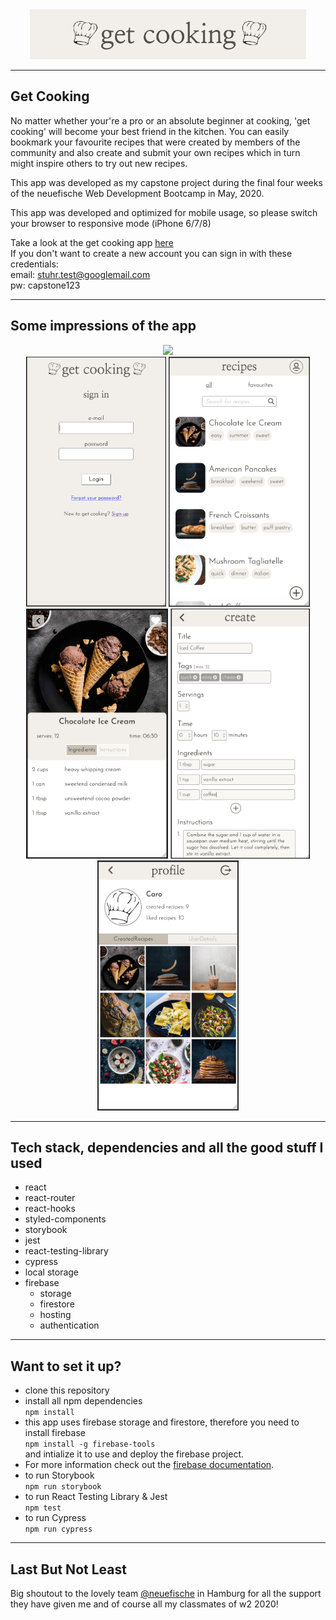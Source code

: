 <div align="center">
  <img src="images/../src/images/get_cooking.png"
     height="80px"/>
</div>

---

## Get Cooking

No matter whether your're a pro or an absolute beginner at cooking, 'get cooking' will become your best friend in the kitchen. You can easily bookmark your favourite recipes that were created by members of the community and also create and submit your own recipes which in turn might inspire others to try out new recipes.

This app was developed as my capstone project during the final four weeks of the neuefische Web Development Bootcamp in May, 2020.

This app was developed and optimized for mobile usage, so please switch your browser to responsive mode (iPhone 6/7/8)

Take a look at the get cooking app [here](https://get-cooking.web.app/)   
If you don't want to create a new account you can sign in with these credentials:   
email: stuhr.test@googlemail.com   
pw: capstone123

---

## Some impressions of the app

<div align="center">
  <img src="images/../src/images/get-cooking_gif.gif"
     height="400px"/>
</div>
<div align="center">
  <img src="images/../src/images/get-cooking_login.png"
     height="400px"/>
  <img src="images/../src/images/get-cooking_overview.png"
     height="400px"/>
</div>
<div align="center">     
  <img src="images/../src/images/get-cooking_details.png"
     height="400px"/>
  <img src="images/../src/images/get-cooking_create.png"
     height="400px"/>
  <img src="images/../src/images/get-cooking_profile.png"
     height="400px"/>
</div>

---

## Tech stack, dependencies and all the good stuff I used
- react
- react-router
- react-hooks
- styled-components
- storybook
- jest
- react-testing-library
- cypress
- local storage
- firebase
  - storage
  - firestore
  - hosting
  - authentication

---

## Want to set it up?
- clone this repository
- install all npm dependencies   
    ```npm install```
- this app uses firebase storage and firestore, therefore you need to install firebase    
 ```npm install -g firebase-tools```    
 and intialize it to use and deploy the firebase project.
- For more information check out the [firebase documentation](https://firebase.google.com/docs).
- to run Storybook   
```npm run storybook```  
- to run React Testing Library & Jest   
```npm test```
- to run Cypress   
```npm run cypress```
___

## Last But Not Least
Big shoutout to the lovely team [@neuefische](https://neuefische.de/) in Hamburg for all the support they have given me and of course all my classmates of w2 2020!
